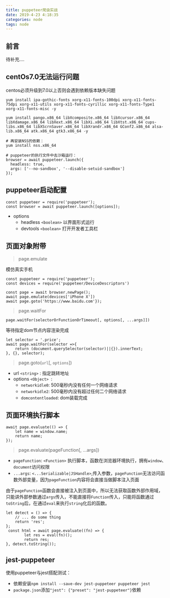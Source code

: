 ```yaml
---
title: puppeteer爬虫实战
date: 2019-4-23 4:18:35
categories: node
tags: node
---
```


## 前言

待补充....


## centOs7.0无法运行问题

centos必须升级到7.0以上否则会遇到依赖版本缺失问题

```
yum install ipa-gothic-fonts xorg-x11-fonts-100dpi xorg-x11-fonts-75dpi xorg-x11-utils xorg-x11-fonts-cyrillic xorg-x11-fonts-Type1 xorg-x11-fonts-misc -y

yum install pango.x86_64 libXcomposite.x86_64 libXcursor.x86_64 libXdamage.x86_64 libXext.x86_64 libXi.x86_64 libXtst.x86_64 cups-libs.x86_64 libXScrnSaver.x86_64 libXrandr.x86_64 GConf2.x86_64 alsa-lib.x86_64 atk.x86_64 gtk3.x86_64 -y

# 再安装NSS的依赖：
yum install nss.x86_64

# puppeteer的执行文件中去沙箱运行：
browser = await puppeteer.launch({
  headless: true,
  args: ['--no-sandbox', '--disable-setuid-sandbox']
});
```

## puppeteer启动配置

```
const puppeteer = require('puppeteer');
const browser = await puppeteer.launch([options]);
```

* options
    * headless `<boolean>` 以界面形式运行
    * devtools `<boolean>` 打开开发者工具栏

## 页面对象附带

> page.emulate

模仿真实手机

```
const puppeteer = require('puppeteer');
const devices = require('puppeteer/DeviceDescriptors')

const page = await browser.newPage();
await page.emulate(devices['iPhone X'])
await page.goto('https://www.baidu.com'});
```

> page.waitFor

```
page.waitFor(selectorOrFunctionOrTimeout[, options[, ...args]])
```

等待指定dom节点内容渲染完成

```
let selector = '.price';
await page.waitFor(selector =>{
    return (document.querySelector(selector)||{}).innerText;
}, {}, selector);
```

> page.goto(`url`[, `options`])

* url `<string>` : 指定跳转地址
* options `<Object> `:
    * `networkidle0`: 500毫秒内没有任何一个网络请求
    * `networkidle2`:  500毫秒内没有超过任何二个网络请求
    * `domcontentloaded`: dom装载完成




## 页面环境执行脚本


```
await page.evaluate(() => {
    let name = window.name;
    return name;
});
```

> page.evaluate(pageFunction[, ...args])

* `pageFunction`: `<Function>` 执行脚本，函数在浏览器环境执行，拥有`window`、`document`访问权限
* `...args`: `<...Serializable|JSHandle>`,传入参数，`pageFunction`无法访问函数外部变量，因为`pageFunction`内容将会直接当做脚本注入页面

由于`pageFunction`函数会直接被注入到页面中，所以无法获取函数外部作用域，只能讲外部参数通过`args`传入，不能直接将`Function`传入，只能将函数通过`toString`后，在通过`eval`来执行`string`化后的函数。

```
let detect = () => {
    // ... do some thing
    return 'res';
};
 const html = await page.evaluate((fn) => {
        let res = eval(fn)();
        return res;
}, detect.toString());
```

## jest-puppeteer

使用puppeteer与jest搭配测试：

* 依赖安装`npm install --save-dev jest-puppeteer puppeteer jest`
* `package.json`添加`"jest": {"preset": "jest-puppeteer"}`依赖


